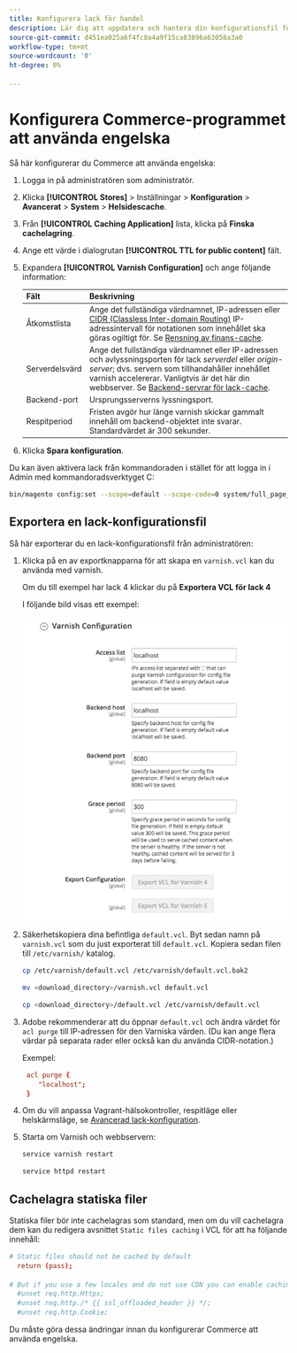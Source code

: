 ```yaml
---
title: Konfigurera lack för handel
description: Lär dig att uppdatera och hantera din konfigurationsfil för lack för Commerce-programmet.
source-git-commit: d451ea025a6f4fc8a4a9f15ca83896a63058a3a0
workflow-type: tm+mt
source-wordcount: '0'
ht-degree: 0%

---
```



# Konfigurera Commerce-programmet att använda engelska

Så här konfigurerar du Commerce att använda engelska:

1. Logga in på administratören som administratör.
1. Klicka **[!UICONTROL Stores]** > Inställningar > **Konfiguration** > **Avancerat** > **System** > **Helsidescache**.
1. Från **[!UICONTROL Caching Application]** lista, klicka på **Finska cachelagring**.
1. Ange ett värde i dialogrutan **[!UICONTROL TTL for public content]** fält.
1. Expandera **[!UICONTROL Varnish Configuration]** och ange följande information:

   | Fält | Beskrivning |
   | ----- | ----------- |
   | Åtkomstlista | Ange det fullständiga värdnamnet, IP-adressen eller [CIDR (Classless Inter-domain Routing)](https://www.digitalocean.com/community/tutorials/understanding-ip-addresses-subnets-and-cidr-notation-for-networking) IP-adressintervall för notationen som innehållet ska göras ogiltigt för. Se [Rensning av finans-cache](https://varnish-cache.org/docs/3.0/tutorial/purging.html). |
   | Serverdelsvärd | Ange det fullständiga värdnamnet eller IP-adressen och avlyssningsporten för lack _serverdel_ eller _origin-server_; dvs. servern som tillhandahåller innehållet varnish accelererar. Vanligtvis är det här din webbserver. Se [Backend-servrar för lack-cache](https://www.varnish-cache.org/docs/trunk/users-guide/vcl-backends.html). |
   | Backend-port | Ursprungsserverns lyssningsport. |
   | Respitperiod | Fristen avgör hur länge varnish skickar gammalt innehåll om backend-objektet inte svarar. Standardvärdet är 300 sekunder. |

1. Klicka **Spara konfiguration**.

Du kan även aktivera lack från kommandoraden i stället för att logga in i Admin med kommandoradsverktyget C:

```bash
bin/magento config:set --scope=default --scope-code=0 system/full_page_cache/caching_application 2
```

## Exportera en lack-konfigurationsfil

Så här exporterar du en lack-konfigurationsfil från administratören:

1. Klicka på en av exportknapparna för att skapa en `varnish.vcl` kan du använda med varnish.

   Om du till exempel har lack 4 klickar du på **Exportera VCL för lack 4**

   I följande bild visas ett exempel:

   ![Konfigurera Commerce att använda engelska i administratören](../../assets/configuration/varnish-admin-22.png)

1. Säkerhetskopiera dina befintliga `default.vcl`. Byt sedan namn på `varnish.vcl` som du just exporterat till `default.vcl`. Kopiera sedan filen till `/etc/varnish/` katalog.

   ```bash
   cp /etc/varnish/default.vcl /etc/varnish/default.vcl.bak2
   ```

   ```bash
   mv <download_directory>/varnish.vcl default.vcl
   ```

   ```bash
   cp <download_directory>/default.vcl /etc/varnish/default.vcl
   ```

1. Adobe rekommenderar att du öppnar `default.vcl` och ändra värdet för `acl purge` till IP-adressen för den Varniska värden. (Du kan ange flera värdar på separata rader eller också kan du använda CIDR-notation.)

   Exempel:

   ```conf
    acl purge {
       "localhost";
    }
   ```

1. Om du vill anpassa Vagrant-hälsokontroller, respitläge eller helskärmsläge, se [Avancerad lack-konfiguration](config-varnish-advanced.md).

1. Starta om Varnish och webbservern:

   ```bash
   service varnish restart
   ```

   ```bash
   service httpd restart
   ```

## Cachelagra statiska filer

Statiska filer bör inte cachelagras som standard, men om du vill cachelagra dem kan du redigera avsnittet `Static files caching` i VCL för att ha följande innehåll:

```conf
# Static files should not be cached by default
  return (pass);

# But if you use a few locales and do not use CDN you can enable caching static files by commenting previous line (#return (pass);) and uncommenting next 3 lines
  #unset req.http.Https;
  #unset req.http./* {{ ssl_offloaded_header }} */;
  #unset req.http.Cookie;
```

Du måste göra dessa ändringar innan du konfigurerar Commerce att använda engelska.
